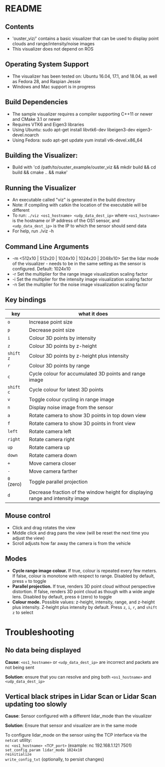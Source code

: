 # README

## Contents
* 'ouster_viz/' contains a basic visualizer that can be used to display point clouds and range/intensity/noise images
*  This visualizer does not depend on ROS

## Operating System Support
* The visualizer has been tested on: Ubuntu 16.04, 17.1, and 18.04, as well as Fedora 28, and Raspian Jessie
* Windows and Mac support is in progress

## Build Dependencies
* The sample visualizer requires a compiler supporting C++11 or newer and CMake 3.1 or newer
* Requires VTK6 and Eigen3 libraries
* Using Ubuntu: sudo apt-get install libvtk6-dev libeigen3-dev eigen3-devel.noarch
* Using Fedora: sudo apt-get update yum install vtk-devel.x86_64

## Building the Visualizer:
* Build with 'cd /path/to/ouster_example/ouster_viz && mkdir build && cd build && cmake .. && make'

## Running the Visualizer
* An executable called "viz" is generated in the build directory
* Note: if compiling with catkin the location of the executable will be different
* To run: `./viz <os1_hostname> <udp_data_dest_ip>` where `<os1_hostname>` is the hostname or IP address of the OS1 sensor, and `<udp_data_dest_ip>` is the IP to which the sensor should send data
* For help, run ./viz -h

## Command Line Arguments
* -m  <512x10 | 512x20 | 1024x10 | 1024x20 | 2048x10> Set the lidar mode of the visualizer - needs to be in the same setting as the sensor is configured. Default: 1024x10
* -r <float>  Set the multiplier for the range image visualization scaling factor
* -i <float> Set the multiplier for the intensity image visualization scaling factor
* -n <float> Set the multiplier for the noise image visualization scaling factor

## Key bindings

| key | what it does |
| ---| ---------|
| `o` | Increase point size |
| `p` | Decrease point size |
| `i` | Colour 3D points by intensity |
| `z` | Colour 3D points by z-height |
| `shift z` | Colour 3D points by z-height plus intensity |
| `r` | Colour 3D points by range |
| `c` | Cycle colour for accumulated 3D points and range image |
| `shift c` | Cycle colour for latest 3D points |
| `v` | Toggle colour cycling in range image |
| `n` | Display noise image from the sensor|
| `a` | Rotate camera to show 3D points in top down view |
| `f` | Rotate camera to show 3D points in front view |
| `left` | Rotate camera left |
| `right` | Rotate camera right |
| `up` | Rotate camera up |
| `down` | Rotate camera down |
| `+` | Move camera closer |
| `-` | Move camera farther |
| `0` (zero) | Toggle parallel projection |
| `d` | Decrease fraction of the window height for displaying range and intensity image |

## Mouse control

* Click and drag rotates the view
* Middle click and drag pans the view (will be reset the next time you adjust the view)
* Scroll adjusts how far away the camera is from the vehicle

## Modes

* **Cycle range image colour.** If true, colour is repeated every few meters. If false, colour is monotone with respect to range. Disabled by default, press `v` to toggle
* **Parallel projection.** If true, renders 3D point cloud without perspective distortion. If false, renders 3D point cloud as though with a wide angle lens. Disabled by default, press `0` (zero) to toggle
* **Colour mode.** Possible values: z-height, intensity, range, and z-height plus intensity. Z-height plus intensity by default. Press `z`, `i`, `r`, and `shift z` to select

# Troubleshooting

## No data being displayed

**Cause**: `<os1_hostname>` or `<udp_data_dest_ip>` are incorrect and packets are not being sent

**Solution**: ensure that you can resolve and ping both `<os1_hostname>` and `<udp_data_dest_ip>`

## Vertical black stripes in Lidar Scan or Lidar Scan updating too slowly

**Cause**: Sensor configured with a different lidar_mode than the visualizer

**Solution**: Ensure that sensor and visualizer are in the same mode

To configure lidar_mode on the sensor using the TCP interface via the `netcat` utility:  
    `nc <os1_hostname> <TCP_port>` (example: nc 192.168.1.121 7501)  
    `set_config_param lidar_mode 1024x10`  
    `reinitialize`  
    `write_config_txt` (optionally, to persist changes)
